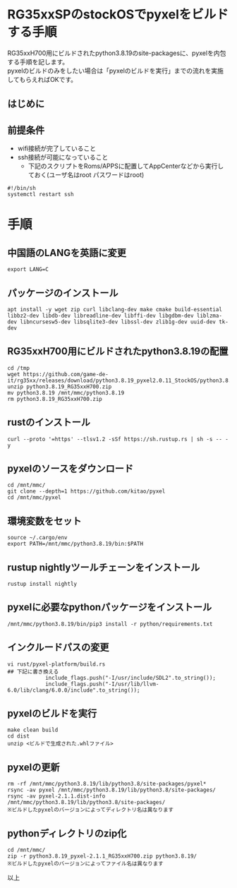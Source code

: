 # RG35xxSPのstockOSでpyxelをビルドする手順

RG35xxH700用にビルドされたpython3.8.19のsite-packagesに、pyxelを内包する手順を記します。  
pyxelのビルドのみをしたい場合は「pyxelのビルドを実行」までの流れを実施してもらえればOKです。

## はじめに

## 前提条件
- wifi接続が完了していること
- ssh接続が可能になっていること
  - 下記のスクリプトをRoms/APPSに配置してAppCenterなどから実行しておく(ユーザ名はroot パスワードはroot)
```
#!/bin/sh
systemctl restart ssh
```

# 手順
## 中国語のLANGを英語に変更
```
export LANG=C
```

## パッケージのインストール
```
apt install -y wget zip curl libclang-dev make cmake build-essential libbz2-dev libdb-dev libreadline-dev libffi-dev libgdbm-dev liblzma-dev libncursesw5-dev libsqlite3-dev libssl-dev zlib1g-dev uuid-dev tk-dev
```

## RG35xxH700用にビルドされたpython3.8.19の配置
```
cd /tmp
wget https://github.com/game-de-it/rg35xx/releases/download/python3.8.19_pyxel2.0.11_StockOS/python3.8.19_RG35xxH700.zip
unzip python3.8.19_RG35xxH700.zip
mv python3.8.19 /mnt/mmc/python3.8.19
rm python3.8.19_RG35xxH700.zip
```

## rustのインストール
```
curl --proto '=https' --tlsv1.2 -sSf https://sh.rustup.rs | sh -s -- -y
```

## pyxelのソースをダウンロード
```
cd /mnt/mmc/
git clone --depth=1 https://github.com/kitao/pyxel
cd /mnt/mmc/pyxel
```

## 環境変数をセット
```
source ~/.cargo/env
export PATH=/mnt/mmc/python3.8.19/bin:$PATH
```

## rustup nightlyツールチェーンをインストール
```
rustup install nightly
```

## pyxelに必要なpythonパッケージをインストール
```
/mnt/mmc/python3.8.19/bin/pip3 install -r python/requirements.txt
```

## インクルードパスの変更
```
vi rust/pyxel-platform/build.rs
## 下記に書き換える
            include_flags.push("-I/usr/include/SDL2".to_string());
            include_flags.push("-I/usr/lib/llvm-6.0/lib/clang/6.0.0/include".to_string());
```

## pyxelのビルドを実行
```
make clean build
cd dist
unzip <ビルドで生成された.whlファイル>
```

## pyxelの更新
```
rm -rf /mnt/mmc/python3.8.19/lib/python3.8/site-packages/pyxel*
rsync -av pyxel /mnt/mmc/python3.8.19/lib/python3.8/site-packages/
rsync -av pyxel-2.1.1.dist-info /mnt/mmc/python3.8.19/lib/python3.8/site-packages/
※ビルドしたpyxelのバージョンによってディレクトリ名は異なります
```

## pythonディレクトリのzip化
```
cd /mnt/mmc/
zip -r python3.8.19_pyxel-2.1.1_RG35xxH700.zip python3.8.19/
※ビルドしたpyxelのバージョンによってファイル名は異なります
```

以上
